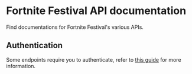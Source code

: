 # Fortnite Festival API documentation

Find documentations for Fortnite Festival's various APIs.

## Authentication

Some endpoints require you to authenticate, refer to [this guide](https://github.com/LeleDerGrasshalmi/FortniteEndpointsDocumentation/blob/main/EpicGames/AccountService/Authentication/README.md#getting-started) for more information.
